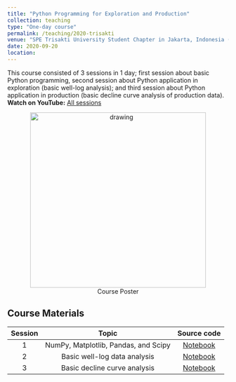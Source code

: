 ```yaml
---
title: "Python Programming for Exploration and Production"
collection: teaching
type: "One-day course"
permalink: /teaching/2020-trisakti
venue: "SPE Trisakti University Student Chapter in Jakarta, Indonesia (Virtual)"
date: 2020-09-20
location: 
---
```


This course consisted of 3 sessions in 1 day; first session about basic Python programming, second session about Python application in exploration (basic well-log analysis); and third session about Python application in production (basic decline curve analysis of production data). **Watch on YouTube:** [All sessions](https://youtu.be/fLGX92Doiw4)

<p align="center">
<img src="https://user-images.githubusercontent.com/51282928/133961406-d64fffae-6a5b-40d9-bba1-d7a8a5c17bcd.jpeg" alt="drawing" width="400"/>
<br>
  <it>Course Poster</it>
</p>

## Course Materials

|Session|Topic|Source code|
|:--:|:--:|:--:|
|1|NumPy, Matplotlib, Pandas, and Scipy|[Notebook](https://github.com/yohanesnuwara/python-bootcamp-for-geoengineers/blob/master/petroweek_notebooks/petroweek2020_unit1.ipynb)|
|2|Basic well-log data analysis|[Notebook](https://github.com/yohanesnuwara/python-bootcamp-for-geoengineers/blob/master/petroweek_notebooks/petroweek2020_unit2.ipynb)|
|3|Basic decline curve analysis|[Notebook](https://github.com/yohanesnuwara/python-bootcamp-for-geoengineers/blob/master/petroweek_notebooks/petroweek2020_unit3.ipynb)|
